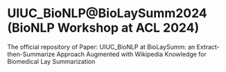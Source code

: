 # UIUC_BioNLP@BioLaySumm2024 (BioNLP Workshop at ACL 2024)
The official repository of Paper: 
UIUC_BioNLP at BioLaySumm: an Extract-then-Summarize Approach Augmented with Wikipedia Knowledge for Biomedical Lay Summarization
